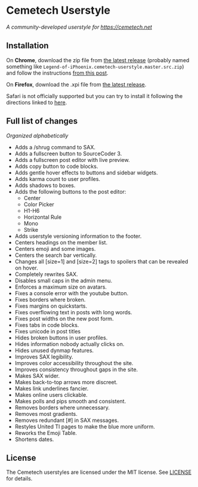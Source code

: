 # Cemetech Userstyle
*A community-developed userstyle for https://cemetech.net*

## Installation
On **Chrome**, download the zip file from [the latest release](https://github.com/Legend-of-iPhoenix/cemetech-userstyle/releases/latest) (probably named something like `Legend-of-iPhoenix.cemetech-userstyle.master.src.zip`) and follow the instructions [from this post](https://www.cemetech.net/forum/viewtopic.php?p=287958#287958).

On **Firefox**, download the .xpi file from [the latest release](https://github.com/Legend-of-iPhoenix/cemetech-userstyle/releases/latest).

Safari is not officially supported but you can try to install it following the directions linked to [here](https://github.com/Legend-of-iPhoenix/cemetech-userstyle/issues/28#issuecomment-770308450).

## Full list of changes
*Organized alphabetically*
- Adds a /shrug command to SAX.
- Adds a fullscreen button to SourceCoder 3.
- Adds a fullscreen post editor with live preview.
- Adds copy button to code blocks.
- Adds gentle hover effects to buttons and sidebar widgets.
- Adds karma count to user profiles.
- Adds shadows to boxes.
- Adds the following buttons to the post editor:
    - Center
    - Color Picker
    - H1-H6
    - Horizontal Rule
    - Mono
    - Strike
- Adds userstyle versioning information to the footer.
- Centers headings on the member list.
- Centers emoji and some images.
- Centers the search bar vertically.
- Changes all [size=1] and [size=2] tags to spoilers that can be revealed on hover.
- Completely rewrites SAX.
- Disables small caps in the admin menu.
- Enforces a maximum size on avatars.
- Fixes a console error with the youtube button.
- Fixes borders where broken.
- Fixes margins on quickstarts.
- Fixes overflowing text in posts with long words.
- Fixes post widths on the new post form.
- Fixes tabs in code blocks.
- Fixes unicode in post titles
- Hides broken buttons in user profiles.
- Hides information nobody actually clicks on.
- Hides unused dynmap features.
- Improves SAX legibility.
- Improves color accessibility throughout the site.
- Improves consistency throughout gaps in the site.
- Makes SAX wider.
- Makes back-to-top arrows more discreet.
- Makes link underlines fancier.
- Makes online users clickable.
- Makes polls and pips smooth and consistent.
- Removes borders where unnecessary.
- Removes most gradients.
- Removes redundant [#] in SAX messages.
- Restyles United TI pages to make the blue more uniform.
- Reworks the Emoji Table.
- Shortens dates.

## License
The Cemetech userstyles are licensed under the MIT license. See [LICENSE](https://github.com/Legend-of-iPhoenix/cemetech-userstyle/blob/master/LICENSE) for details.
